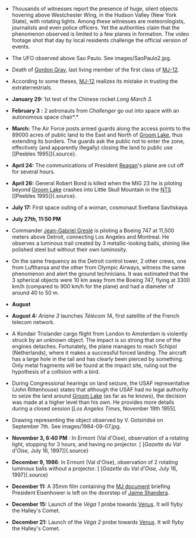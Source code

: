 ﻿

- Thousands of witnesses report the presence of huge, silent objects hovering above Westchester Wing, in the Hudson Valley (New York State), with rotating lights. Among these witnesses are meteorologists, journalists and even police officers. Yet the authorities claim that the phenomenon observed is limited to a few planes in formation. The video footage shot that day by local residents challenge the official version of events.

- The UFO observed above Sao Paulo. See images/SaoPaulo2.jpg.


- Death of [Gordon Gray](GrayGordonL.html), last living member of the first class of [MJ-12](MJ-12.html).


- According to some theses, [MJ-12](MJ-12.html) realizes its mistake in trusting the extraterrestrials.


-   **January 29:** 1st test of the Chinese rocket *Long March 3.*


-   **February 3** **:** 2 astronauts from *Challenger* go out into
    space with an autonomous space chair*.*


- **March:** The Air Force posts armed guards along the access points to the 89000 acres of public land to the East and North of [Groom Lake](Area51.html), thus extending its borders. The guards ask the public not to enter the zone, effectively (and apparently illegally) closing the land to public use [\[Peebles 1995\]]{.source}.


-   **April 24:** The communications of President [Reagan](ReaganRonaldWilson.html)'s plane are cut off for several hours.


-   **April 26:** General Robert Bond is killed when the MIG 23 he is piloting beyond [Groom Lake](Area51.html) crashes into Little Skull Mountain in the [NTS](NTS.html) [\[Peebles 1995\]]{.source}.


-   **July 17:** First space outing of a woman, cosmonaut Svetlana Savitskaya.


- **July 27th, 11:50 PM**


-   Commander [Jean-Gabriel Greslé](GresleJeanGabriel.html) is piloting a Boeing 747 at 11,500 meters above Detroit, connecting Los Angeles and Montreal. He observes a luminous trail created by 3 metallic-looking balls, shining like polished steel but without their own luminosity.


- On the same frequency as the Detroit control tower, 2 other crews, one from Lufthansa and the other from Olympic Airways, witness the same phenomenon and alert the ground technicians. It was estimated that the 3 spherical objects were 10 km away from the Boeing 747, flying at 3300 km/h (compared to 900 km/h for the plane) and had a diameter of around 40 to 50 m.

- **August**


-   **August 4:** *Ariane 3* launches *Télécom 1A*, first satellite of the
    French telecom network.


- A Kondair Trislander cargo flight from London to Amsterdam is violently struck by an unknown object. The impact is so strong that one of the engines detaches. Fortunately, the plane manages to reach Schipol (Netherlands), where it makes a successful forced landing. The aircraft has a large hole in the tail and has clearly been pierced by something. Only metal fragments will be found at the impact site, ruling out the hypothesis of a collision with a bird.

- During Congressional hearings on land seizure, the USAF representative (John Rittenhouse) states that although the USAF had no legal authority to seize the land around [Groom Lake](Area51.html) (as far as he knows), the decision was made at a higher level than his own. He provides more details during a closed session [*Los Angeles Times*, November 19th 1955].

- Drawing representing the object observed by V. Gotsiridsé on September 7th. See images/1984-09-07.jpg.


-   **November 3, 6:40 PM** : In Ermont (Val d'Oise), observation of a rotating light, stopping for 3 hours, and having no projector. [ \[*Gazette du Val d'Oise,* July 16, 1997\]]{.source}


-   **December 9, 1986**: In Ermont (Val d'Oise), observation of 2 rotating luminous balls without a projector. [ [*Gazette du Val d'Oise,* July 16, 1997]{.source}


-   **December 11:** A 35mm film containing the [MJ document](MJDocs.html) briefing President Eisenhower is left on the doorstep of [Jaime Shandera](ShanderaJaime.html).


-   **December 15:** Launch of the *Véga 1* probe towards [Venus](Venus.html). It will flyby the Halley's Comet.


-   **December 21:** Launch of the *Véga 2* probe towards [Venus](Venus.html). It will flyby the Halley's Comet.
